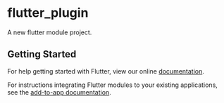# flutter_plugin

A new flutter module project.

## Getting Started

For help getting started with Flutter, view our online
[documentation](https://flutter.dev/).

For instructions integrating Flutter modules to your existing applications, see
the [add-to-app documentation](https://flutter.dev/docs/development/add-to-app).
